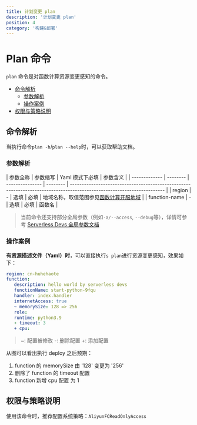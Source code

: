 ```yaml
---
title: 计划变更 plan
description: '计划变更 plan'
position: 4
category: '构建&部署'
---
```


# Plan 命令

`plan` 命令是对函数计算资源变更感知的命令。

- [命令解析](#命令解析)
  - [参数解析](#参数解析)
  - [操作案例](#操作案例)
- [权限与策略说明](#权限与策略说明)

## 命令解析

当执行命令`plan -h`/`plan --help`时，可以获取帮助文档。

### 参数解析

| 参数全称      | 参数缩写 | Yaml 模式下必填 | 参数含义 |
| ------------- | -------- | --------------- | -------- | ---------------------------------------------------------------------------------------------------------------------- |
| region        | -        | 选填            | 必填     | 地域名称，取值范围参见[函数计算开服地域](https://www.alibabacloud.com/help/zh/fc/product-overview/region-availability) |
| function-name | -        | 选填            | 必填     | 函数名                                                                                                                 |

> 当前命令还支持部分全局参数（例如`-a/--access`, `--debug`等），详情可参考 [Serverless Devs 全局参数文档](https://serverless-devs.com/serverless-devs/command/readme#全局参数)

### 操作案例

**有资源描述文件（Yaml）时**，可以直接执行`s plan`进行资源变更感知，效果如下：

```yaml
region: cn-huhehaote
function:
   description: hello world by serverless devs
   functionName: start-python-9fqu
   handler: index.handler
   internetAccess: true
   ~ memorySize: 128 => 256
   role:
   runtime: python3.9
   - timeout: 3
   + cpu:
```

> ~: 配置被修改
> -: 删除配置
> +: 添加配置

从图可以看出执行 deploy 之后预期：

1. function 的 memorySize 由 '128' 变更为 '256'
2. 删除了 function 的 timeout 配置
3. function 新增 cpu 配置 为 1

## 权限与策略说明

使用该命令时，推荐配置系统策略：`AliyunFCReadOnlyAccess`

